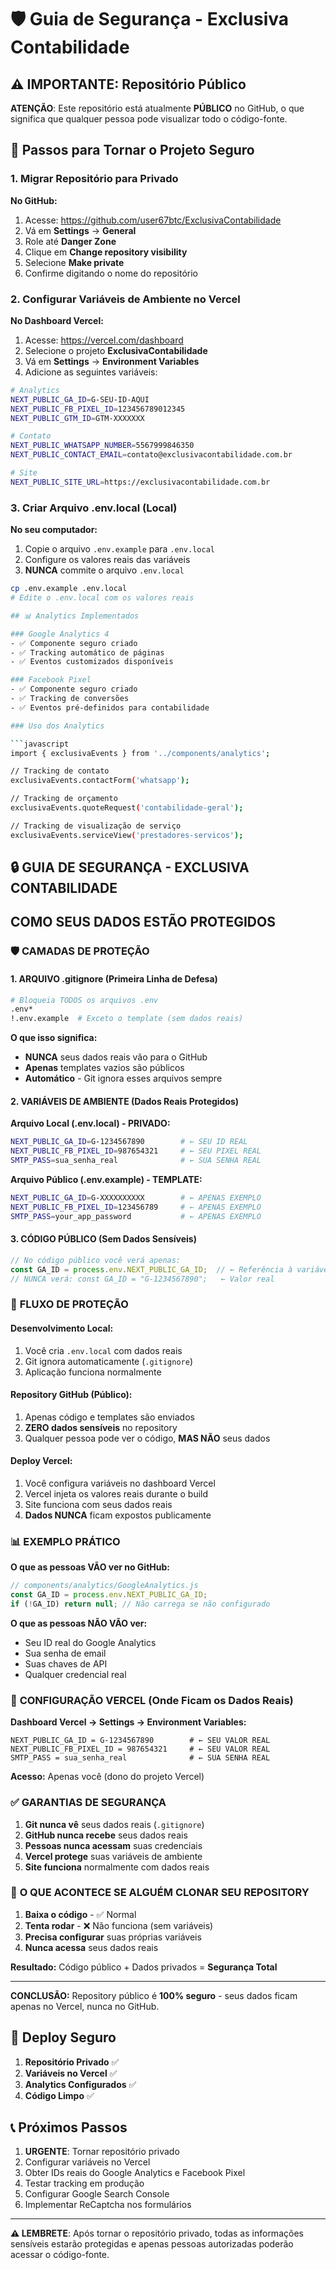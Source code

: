 # 🛡️ Guia de Segurança - Exclusiva Contabilidade

## ⚠️ IMPORTANTE: Repositório Público

**ATENÇÃO**: Este repositório está atualmente **PÚBLICO** no GitHub, o que significa que qualquer pessoa pode visualizar todo o código-fonte.

## 🔧 Passos para Tornar o Projeto Seguro

### 1. Migrar Repositório para Privado

**No GitHub:**
1. Acesse: https://github.com/user67btc/ExclusivaContabilidade
2. Vá em **Settings** → **General**
3. Role até **Danger Zone**
4. Clique em **Change repository visibility**
5. Selecione **Make private**
6. Confirme digitando o nome do repositório

### 2. Configurar Variáveis de Ambiente no Vercel

**No Dashboard Vercel:**
1. Acesse: https://vercel.com/dashboard
2. Selecione o projeto **ExclusivaContabilidade**
3. Vá em **Settings** → **Environment Variables**
4. Adicione as seguintes variáveis:

```bash
# Analytics
NEXT_PUBLIC_GA_ID=G-SEU-ID-AQUI
NEXT_PUBLIC_FB_PIXEL_ID=123456789012345
NEXT_PUBLIC_GTM_ID=GTM-XXXXXXX

# Contato
NEXT_PUBLIC_WHATSAPP_NUMBER=5567999846350
NEXT_PUBLIC_CONTACT_EMAIL=contato@exclusivacontabilidade.com.br

# Site
NEXT_PUBLIC_SITE_URL=https://exclusivacontabilidade.com.br
```

### 3. Criar Arquivo .env.local (Local)

**No seu computador:**
1. Copie o arquivo `.env.example` para `.env.local`
2. Configure os valores reais das variáveis
3. **NUNCA** commite o arquivo `.env.local`

```bash
cp .env.example .env.local
# Edite o .env.local com os valores reais

## 📊 Analytics Implementados

### Google Analytics 4
- ✅ Componente seguro criado
- ✅ Tracking automático de páginas
- ✅ Eventos customizados disponíveis

### Facebook Pixel
- ✅ Componente seguro criado  
- ✅ Tracking de conversões
- ✅ Eventos pré-definidos para contabilidade

### Uso dos Analytics

```javascript
import { exclusivaEvents } from '../components/analytics';

// Tracking de contato
exclusivaEvents.contactForm('whatsapp');

// Tracking de orçamento
exclusivaEvents.quoteRequest('contabilidade-geral');

// Tracking de visualização de serviço
exclusivaEvents.serviceView('prestadores-servicos');
```

## 🔒 GUIA DE SEGURANÇA - EXCLUSIVA CONTABILIDADE

## COMO SEUS DADOS ESTÃO PROTEGIDOS

### 🛡️ **CAMADAS DE PROTEÇÃO**

#### **1. ARQUIVO .gitignore (Primeira Linha de Defesa)**
```bash
# Bloqueia TODOS os arquivos .env
.env*
!.env.example  # Exceto o template (sem dados reais)
```

**O que isso significa:**
- **NUNCA** seus dados reais vão para o GitHub
- **Apenas** templates vazios são públicos
- **Automático** - Git ignora esses arquivos sempre

#### **2. VARIÁVEIS DE AMBIENTE (Dados Reais Protegidos)**

**Arquivo Local (.env.local) - PRIVADO:**
```bash
NEXT_PUBLIC_GA_ID=G-1234567890        # ← SEU ID REAL
NEXT_PUBLIC_FB_PIXEL_ID=987654321     # ← SEU PIXEL REAL
SMTP_PASS=sua_senha_real              # ← SUA SENHA REAL
```

**Arquivo Público (.env.example) - TEMPLATE:**
```bash
NEXT_PUBLIC_GA_ID=G-XXXXXXXXXX        # ← APENAS EXEMPLO
NEXT_PUBLIC_FB_PIXEL_ID=123456789     # ← APENAS EXEMPLO  
SMTP_PASS=your_app_password           # ← APENAS EXEMPLO
```

#### **3. CÓDIGO PÚBLICO (Sem Dados Sensíveis)**
```javascript
// No código público você verá apenas:
const GA_ID = process.env.NEXT_PUBLIC_GA_ID;  // ← Referência à variável
// NUNCA verá: const GA_ID = "G-1234567890";   ← Valor real
```

### 🔐 **FLUXO DE PROTEÇÃO**

#### **Desenvolvimento Local:**
1. Você cria `.env.local` com dados reais
2. Git ignora automaticamente (`.gitignore`)
3. Aplicação funciona normalmente

#### **Repository GitHub (Público):**
1. Apenas código e templates são enviados
2. **ZERO dados sensíveis** no repository
3. Qualquer pessoa pode ver o código, **MAS NÃO** seus dados

#### **Deploy Vercel:**
1. Você configura variáveis no dashboard Vercel
2. Vercel injeta os valores reais durante o build
3. Site funciona com seus dados reais
4. **Dados NUNCA** ficam expostos publicamente

### 📊 **EXEMPLO PRÁTICO**

**O que as pessoas VÃO ver no GitHub:**
```javascript
// components/analytics/GoogleAnalytics.js
const GA_ID = process.env.NEXT_PUBLIC_GA_ID;
if (!GA_ID) return null; // Não carrega se não configurado
```

**O que as pessoas NÃO VÃO ver:**
- Seu ID real do Google Analytics
- Sua senha de email
- Suas chaves de API
- Qualquer credencial real

### 🎯 **CONFIGURAÇÃO VERCEL (Onde Ficam os Dados Reais)**

**Dashboard Vercel → Settings → Environment Variables:**
```
NEXT_PUBLIC_GA_ID = G-1234567890        # ← SEU VALOR REAL
NEXT_PUBLIC_FB_PIXEL_ID = 987654321     # ← SEU VALOR REAL
SMTP_PASS = sua_senha_real              # ← SUA SENHA REAL
```

**Acesso:** Apenas você (dono do projeto Vercel)

### ✅ **GARANTIAS DE SEGURANÇA**

1. **Git nunca vê** seus dados reais (`.gitignore`)
2. **GitHub nunca recebe** seus dados reais
3. **Pessoas nunca acessam** suas credenciais
4. **Vercel protege** suas variáveis de ambiente
5. **Site funciona** normalmente com dados reais

### 🚨 **O QUE ACONTECE SE ALGUÉM CLONAR SEU REPOSITORY**

1. **Baixa o código** - ✅ Normal
2. **Tenta rodar** - ❌ Não funciona (sem variáveis)
3. **Precisa configurar** suas próprias variáveis
4. **Nunca acessa** seus dados reais

**Resultado:** Código público + Dados privados = **Segurança Total**

---
**CONCLUSÃO:** Repository público é **100% seguro** - seus dados ficam apenas no Vercel, nunca no GitHub.

## 🚀 Deploy Seguro

1. **Repositório Privado** ✅
2. **Variáveis no Vercel** ✅
3. **Analytics Configurados** ✅
4. **Código Limpo** ✅

## 📞 Próximos Passos

1. **URGENTE**: Tornar repositório privado
2. Configurar variáveis no Vercel
3. Obter IDs reais do Google Analytics e Facebook Pixel
4. Testar tracking em produção
5. Configurar Google Search Console
6. Implementar ReCaptcha nos formulários

---

**⚠️ LEMBRETE**: Após tornar o repositório privado, todas as informações sensíveis estarão protegidas e apenas pessoas autorizadas poderão acessar o código-fonte.
